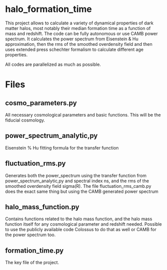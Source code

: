 # halo_formation_time 
This project allows to calculate a variety of dynamical properties of dark matter halos, most notably their median formation time as a function of mass and redshift. 
The code can be fully autonomous or use CAMB power spectrum. It calculates the power spectrum from Eisenstein & Hu approximation, then the rms of the smoothed overdensity field and then uses extended press schechter formalism to calculate different age properties. 

All codes are parallelized as much as possible.

# Files 
## cosmo_parameters.py 
All necessary cosmological parameters and basic functions. This will be the fiducial cosmology. 
## power_spectrum_analytic,py 
Eisenstein % Hu fitting formula for the transfer function 
## fluctuation_rms.py 
Generates both the power_spectrum using the transfer function from power_spectrum_analytic,py and spectral index ns, and the rms of the smoothed overdensity field sigma(R). 
The file fluctuation_rms_camb.py does the exact same thing but using the CAMB generated power spectrum 

## halo_mass_function.py 
Contains functions related to the halo mass function, and the halo mass function itself for any cosmological parameter and redshift needed. Possible to use the publicly available code Colossus to do that as well or CAMB for the power spectrum too. 

## formation_time.py 
The key file of the project.
